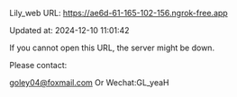 Lily_web URL: https://ae6d-61-165-102-156.ngrok-free.app

Updated at: 2024-12-10 11:01:42

If you cannot open this URL, the server might be down.

Please contact: 

goley04@foxmail.com Or Wechat:GL_yeaH